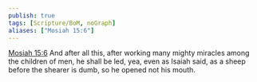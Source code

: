 ```yaml
---
publish: true
tags: [Scripture/BoM, noGraph]
aliases: ["Mosiah 15:6"]
---
```

[Mosiah 15:6](https://churchofjesuschrist.org/study/scriptures/bofm/mosiah/15?lang=eng&id=p6#p6) And after all this, after working many mighty miracles among the children of men, he shall be led, yea, even as Isaiah said, as a sheep before the shearer is dumb, so he opened not his mouth.
